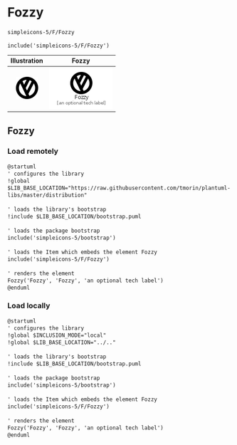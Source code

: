 # Fozzy


```text
simpleicons-5/F/Fozzy
```

```text
include('simpleicons-5/F/Fozzy')
```



| Illustration | Fozzy |
| :---: | :---: |
| ![illustration for Illustration](../../simpleicons-5/F/Fozzy.png) | ![illustration for Fozzy](../../simpleicons-5/F/Fozzy.Local.png) |




## Fozzy

### Load remotely
```plantuml
@startuml
' configures the library
!global $LIB_BASE_LOCATION="https://raw.githubusercontent.com/tmorin/plantuml-libs/master/distribution"

' loads the library's bootstrap
!include $LIB_BASE_LOCATION/bootstrap.puml

' loads the package bootstrap
include('simpleicons-5/bootstrap')

' loads the Item which embeds the element Fozzy
include('simpleicons-5/F/Fozzy')

' renders the element
Fozzy('Fozzy', 'Fozzy', 'an optional tech label')
@enduml
```

### Load locally
```plantuml
@startuml
' configures the library
!global $INCLUSION_MODE="local"
!global $LIB_BASE_LOCATION="../.."

' loads the library's bootstrap
!include $LIB_BASE_LOCATION/bootstrap.puml

' loads the package bootstrap
include('simpleicons-5/bootstrap')

' loads the Item which embeds the element Fozzy
include('simpleicons-5/F/Fozzy')

' renders the element
Fozzy('Fozzy', 'Fozzy', 'an optional tech label')
@enduml
```

